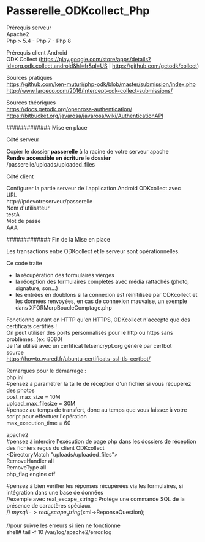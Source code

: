 # Passerelle_ODKcollect_Php


Prérequis serveur<br/>
Apache2<br/>
Php > 5.4  -  Php 7  -  Php 8<br/>

Prérequis client Android<br/>
ODK Collect 
(https://play.google.com/store/apps/details?id=org.odk.collect.android&hl=fr&gl=US  |  https://github.com/getodk/collect)<br/>


Sources pratiques<br/>
https://github.com/ken-muturi/php-odk/blob/master/submission/index.php <br/>
http://www.laroeco.com/2016/Intercept-odk-collect-submissions/

Sources théoriques<br/>
https://docs.getodk.org/openrosa-authentication/<br/>
https://bitbucket.org/javarosa/javarosa/wiki/AuthenticationAPI


############# Mise en place

Côté serveur

Copier le dossier <b>passerelle</b> à la racine de votre serveur apache <br/>
<b>Rendre accessible en écriture le dossier</b> /passerelle/uploads/uploaded_files

Côté client

Configurer la partie serveur de l'application Android ODKcollect avec <br/>
URL <br/>
http://ipdevotreserveur/passerelle <br/>
Nom d'utilisateur <br/>
testA <br/>
Mot de passe <br/>
AAA <br/>

############# Fin de la Mise en place


Les transactions entre ODKcollect et le serveur sont opérationnelles.<br/>

Ce code traite <br/>
- la récupération des formulaires vierges<br/>
- la réception des formulaires complétés avec média rattachés (photo, signature, son...)<br/>
- les entrées en doublons si la connexion est réinitilisée par ODKcollect et les données renvoyées, en cas de connexion mauvaise, un exemple dans XFORMcrpBoucleComptage.php<br/>

Fonctionne autant en HTTP qu'en HTTPS, ODKcollect n'accepte que des certificats certifiés !<br/>
On peut utiliser des ports personnalisés pour le http ou https sans problèmes. (ex: 8080)<br/>
Je l'ai utilisé avec un certificat letsencrypt.org généré par certbot <br/>
source<br/>
https://howto.wared.fr/ubuntu-certificats-ssl-tls-certbot/


Remarques pour le démarrage :<br/>
php.ini<br/>
#pensez à paramétrer la taille de réception d'un fichier si vous récupérez des photos<br/>
post_max_size = 10M<br/>
upload_max_filesize = 30M<br/>
#pensez au temps de transfert, donc au temps que vous laissez à votre script pour effectuer l'opération<br/>
max_execution_time = 60

apache2<br/>
#pensez à interdire l'exécution de page php dans les dossiers de réception des fichiers reçus du client ODKcollect<br/>
<DirectoryMatch "uploads/uploaded_files"><br/>
RemoveHandler all<br/>
RemoveType all<br/>
php_flag engine off<br/>
</DirectoryMatch>

#pensez à bien vérifier les réponses récupérées via les formulaires, si intégration dans une base de données<br/>
//exemple avec real_escape_string : Protège une commande SQL de la présence de caractères spéciaux<br/>
// $mysqli->real_escape_string($xml->ReponseQuestion);

//pour suivre les erreurs si rien ne fonctionne<br/>
shell# tail -f 10 /var/log/apache2/error.log
